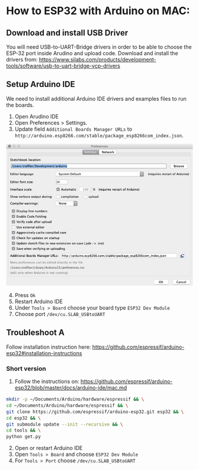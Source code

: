 # How to ESP32 with Arduino on MAC:


## Download and install USB Driver
You will need USB-to-UART-Bridge drivers in order to be able to choose the ESP-32 port inside Arudino and upload code. Download and install the drivers from:  https://www.silabs.com/products/development-tools/software/usb-to-uart-bridge-vcp-drivers


## Setup Arduino IDE
We need to install additional Arduino IDE drivers and examples files to run the boards.
1. Open Arudino IDE
2. Open Preferences > Settings.
3. Update field `Additional Boards Manager URLs` to `http://arduino.esp8266.com/stable/package_esp8266com_index.json`.

![Screenshot](screenshot_arduino.png)

4. Press `Ok`
5. Restart Arduino IDE
6. Under `Tools > Board` choose your board type `ESP32 Dev Module`
7. Choose port `/dev/cu.SLAB_USBtoUART`


## Troubleshoot A
Follow installation instruction here:
https://github.com/espressif/arduino-esp32#installation-instructions

### Short version

1. Follow the instructions on: https://github.com/espressif/arduino-esp32/blob/master/docs/arduino-ide/mac.md

```bash
mkdir -p ~/Documents/Arduino/hardware/espressif && \
cd ~/Documents/Arduino/hardware/espressif && \
git clone https://github.com/espressif/arduino-esp32.git esp32 && \
cd esp32 && \
git submodule update --init --recursive && \
cd tools && \
python get.py
```

2. Open or restart Arduino IDE
3. Open `Tools > Board` and choose `ESP32 Dev Module`
4. For `Tools > Port` choose `/dev/cu.SLAB_USBtoUART`
